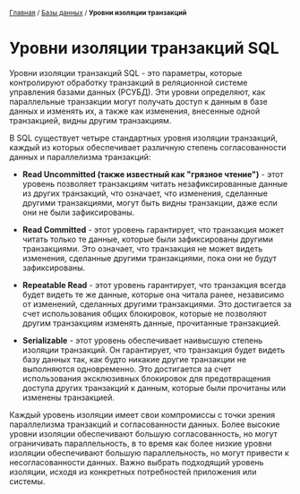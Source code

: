 <sub>[Главная](../../index.md) / [Базы данных](README.md) / **Уровни изоляции транзакций** </sub>

# **Уровни изоляции транзакций SQL**

Уровни изоляции транзакций SQL - это параметры, которые контролируют обработку транзакций в реляционной системе управления базами данных (РСУБД). Эти уровни определяют, как параллельные транзакции могут получать доступ к данным в базе данных и изменять их, а также как изменения, внесенные одной транзакцией, видны другим транзакциям.

В SQL существует четыре стандартных уровня изоляции транзакций, каждый из которых обеспечивает различную степень согласованности данных и параллелизма транзакций:

- **Read Uncommitted (также известный как "грязное чтение")** - этот уровень позволяет транзакциям читать незафиксированные данные из других транзакций, что означает, что изменения, сделанные другими транзакциями, могут быть видны транзакции, даже если они не были зафиксированы.

- **Read Committed** - этот уровень гарантирует, что транзакция может читать только те данные, которые были зафиксированы другими транзакциями. Это означает, что транзакция не может видеть изменения, сделанные другими транзакциями, пока они не будут зафиксированы.

- **Repeatable Read** - этот уровень гарантирует, что транзакция всегда будет видеть те же данные, которые она читала ранее, независимо от изменений, сделанных другими транзакциями. Это достигается за счет использования общих блокировок, которые не позволяют другим транзакциям изменять данные, прочитанные транзакцией.

- **Serializable** - этот уровень обеспечивает наивысшую степень изоляции транзакций. Он гарантирует, что транзакция будет видеть базу данных так, как будто никакие другие транзакции не выполняются одновременно. Это достигается за счет использования эксклюзивных блокировок для предотвращения доступа других транзакций к данным, которые были прочитаны или изменены транзакцией.

Каждый уровень изоляции имеет свои компромиссы с точки зрения параллелизма транзакций и согласованности данных. Более высокие уровни изоляции обеспечивают большую согласованность, но могут ограничивать параллельность, в то время как более низкие уровни изоляции обеспечивают большую параллельность, но могут привести к несогласованности данных. Важно выбрать подходящий уровень изоляции, исходя из конкретных потребностей приложения или системы.
